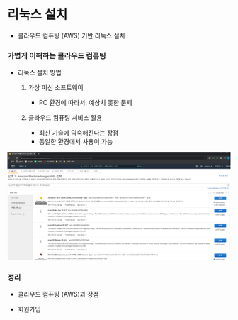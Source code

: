 # 리눅스 설치

- 클라우드 컴퓨팅 (AWS) 기반 리눅스 설치



### 가볍게 이해하는 클라우드 컴퓨팅

- 리눅스 설치 방법

  1. 가상 머신 소프트웨어
     - PC 환경에 따라서, 예상치 못한 문제

  2. 클라우드 컴퓨팅 서비스 활용
     - 최신 기술에 익숙해진다는 장점
     - 동일한 환경에서 사용이 가능

![img](../image/system/system_image4.png)



### 정리

- 클라우드 컴퓨팅 (AWS)과 장점

- 회원가입

